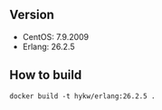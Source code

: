 ## Version
- CentOS: 7.9.2009
- Erlang: 26.2.5

## How to build

```
docker build -t hykw/erlang:26.2.5 .
```
